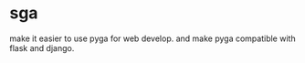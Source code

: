sga
===

make it easier to use pyga for web develop. and make pyga compatible with flask and django.
